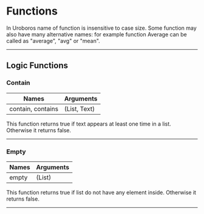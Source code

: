 Functions
=====================

In Uroboros name of function is insensitive to case size. Some function may also have many alternative names: for example function Average can be called as "average", "avg" or "mean". 

---

## Logic Functions

### Contain
| Names  | Arguments |
| ------------- | ------------- |
| contain, contains  | (List, Text) |

This function returns true if text appears at least one time in a list. Otherwise it returns false.

---

### Empty
| Names  | Arguments |
| ------------- | ------------- |
| empty  | (List) |

This function returns true if list do not have any element inside. Otherwise it returns false.

---
